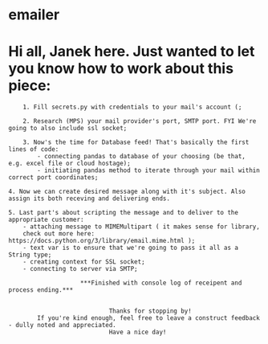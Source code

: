# emailer

# Hi all, Janek here. Just wanted to let you know how to work about this piece:

        1. Fill secrets.py with credentials to your mail's account (;
		
        2. Research (MPS) your mail provider's port, SMTP port. FYI We're going to also include ssl socket;
		
        3. Now's the time for Database feed! That's basically the first lines of code:
            - connecting pandas to database of your choosing (be that, e.g. excel file or cloud hostage);
            - initiating pandas method to iterate through your mail within correct port coordinates;
			
	4. Now we can create desired message along with it's subject. Also assign its both receving and delivering ends. 
		
	5. Last part's about scripting the message and to deliver to the appropriate customer:
		- attaching message to MIMEMultipart ( it makes sense for library, 
		check out more here: https://docs.python.org/3/library/email.mime.html );
		- text var is to ensure that we're going to pass it all as a String type;
		- creating context for SSL socket;
		- connecting to server via SMTP;
			
						***Finished with console log of receipent and process ending.***
			
			
								Thanks for stopping by! 
			If you're kind enough, feel free to leave a construct feedback - dully noted and appreciated. 
								Have a nice day!
